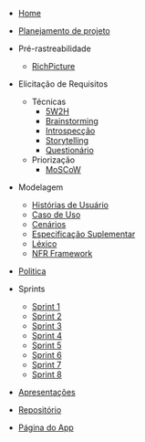 <!-- docs/_sidebar.md -->
* [Home](/README)
* [Planejamento de projeto](/pages/planning/planning)
* Pré-rastreabilidade
  * [RichPicture](/pages/preTraceability/RichPicture)  
* Elicitação de Requisitos
  * Técnicas
    * [5W2H](/pages/elicitations/5w2h)
    * [Brainstorming](/pages/elicitations/brainstorming)
    * [Introspecção](/pages/elicitations/introspection)
    * [Storytelling](/pages/elicitations/storytelling/storytelling)
    * [Questionário](/pages/elicitations/survey/survey)
  * Priorização
    * [MoSCoW](/pages/elicitations/moscow)
* Modelagem
  * [Histórias de Usuário](/pages/modeling/userStory/userStory)
  * [Caso de Uso](/pages/modeling/useCase/useCase)
  * [Cenários](/pages/modeling/scenario)
  * [Especificação Suplementar](/pages/modeling/specification)
  * [Léxico](/pages/modeling/lexicon)
  * [NFR Framework](/pages/modeling/framework/framework)
  
  
* [Politica](/pages/policy/policy)
* Sprints
  * [Sprint 1](/pages/sprints/sprint1)
  * [Sprint 2](/pages/sprints/sprint2)
  * [Sprint 3](/pages/sprints/sprint3)
  * [Sprint 4](/pages/sprints/sprint4)
  * [Sprint 5](/pages/sprints/sprint5)
  * [Sprint 6](/pages/sprints/sprint6)
  * [Sprint 7](/pages/sprints/sprint7)
  * [Sprint 8](/pages/sprints/sprint8)
* [Apresentações](./pages/presentations/presentations)
* [Repositório](https://github.com/Requisitos-de-Software/2020.1-Mia-Ajuda)
* [Página do App](https://miaajuda.netlify.app/)
